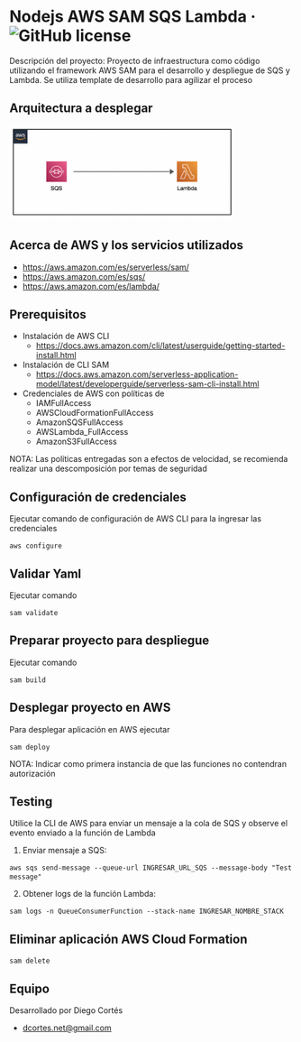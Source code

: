 # Nodejs AWS SAM SQS Lambda  &middot; ![GitHub license](https://img.shields.io/badge/license-MIT-blue.svg)

Descripción del proyecto: Proyecto de infraestructura como código utilizando el framework AWS SAM para el desarrollo y despliegue de SQS y Lambda. Se utiliza template de desarrollo para agilizar el proceso

## Arquitectura a desplegar

<img width="400" alt="cal-ios" src="./infra.png">

## Acerca de AWS y los servicios utilizados

* https://aws.amazon.com/es/serverless/sam/
* https://aws.amazon.com/es/sqs/
* https://aws.amazon.com/es/lambda/

## Prerequisitos

* Instalación de AWS CLI
  + https://docs.aws.amazon.com/cli/latest/userguide/getting-started-install.html
* Instalación de CLI SAM
  + https://docs.aws.amazon.com/serverless-application-model/latest/developerguide/serverless-sam-cli-install.html
* Credenciales de AWS con políticas de
  + IAMFullAccess
  + AWSCloudFormationFullAccess
  + AmazonSQSFullAccess
  + AWSLambda_FullAccess
  + AmazonS3FullAccess

NOTA: Las políticas entregadas son a efectos de velocidad, se recomienda realizar una descomposición por temas de seguridad
## Configuración de credenciales

Ejecutar comando de configuración de AWS CLI para la ingresar las credenciales

```
aws configure
```

## Validar Yaml

Ejecutar comando

```
sam validate
```

## Preparar proyecto para despliegue

Ejecutar comando

```
sam build
```

## Desplegar proyecto en AWS

Para desplegar aplicación en AWS ejecutar

```
sam deploy
```
NOTA: Indicar como primera instancia de que las funciones no contendran autorización


## Testing

Utilice la CLI de AWS para enviar un mensaje a la cola de SQS y observe el evento enviado a la función de Lambda

1. Enviar mensaje a SQS:

```
aws sqs send-message --queue-url INGRESAR_URL_SQS --message-body "Test message"
```

2. Obtener  logs de la función Lambda:

```
sam logs -n QueueConsumerFunction --stack-name INGRESAR_NOMBRE_STACK
```

## Eliminar aplicación AWS Cloud Formation

```
sam delete
```

## Equipo

Desarrollado por Diego Cortés

* dcortes.net@gmail.com